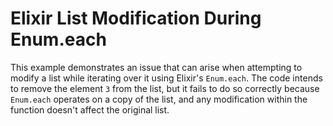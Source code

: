 # Elixir List Modification During Enum.each

This example demonstrates an issue that can arise when attempting to modify a list while iterating over it using Elixir's `Enum.each`.  The code intends to remove the element `3` from the list, but it fails to do so correctly because `Enum.each` operates on a copy of the list, and any modification within the function doesn't affect the original list.